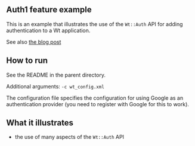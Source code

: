 Auth1 feature example
---------------------

This is an example that illustrates the use of the `Wt::Auth` API for
adding authentication to a Wt application.

See also [the blog
post](http://www.webtoolkit.eu/wt/blog/2011/11/14/an_introduction_to_wt__auth)

How to run
----------

See the README in the parent directory.

Additional arguments: `-c wt_config.xml`

The configuration file specifies the configuration for using Google as
an authentication provider (you need to register with Google for this to
work).

What it illustrates
-------------------

- the use of many aspects of the `Wt::Auth` API
